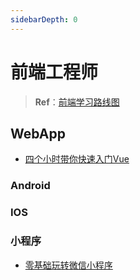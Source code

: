 ```yaml
---
sidebarDepth: 0
---
```

# 前端工程师



> **Ref**：[前端学习路线图](https://www.bilibili.com/read/cv10431130) 



## WebApp

- <a href="./四个小时带你快速入门Vue.html" target="_blank">四个小时带你快速入门Vue</a>



### Android



### IOS



### 小程序

- <a href="./零基础玩转微信小程序.html" target="_blank">零基础玩转微信小程序</a>
